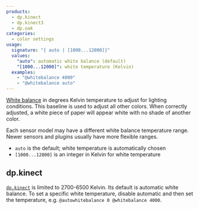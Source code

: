 ```yaml
---
products:
  - dp.kinect
  - dp.kinect3
  - dp.oak
categories:
  - color settings
usage:
  signature: "{ auto | [1000...12000]}"
  values:
    "auto": automatic white balance (default)
    "[1000...12000]": white temperature (Kelvin)
  examples:
    - "@whitebalance 4000"
    - "@whitebalance auto"
---
```


[White balance](https://en.wikipedia.org/wiki/Color_balance) in degrees Kelvin temperature
to adjust for lighting conditions. This baseline is used to adjust all other colors. When correctly
adjusted, a white piece of paper will appear white with no shade of another color.

Each sensor model may have a different white balance temperature range.
Newer sensors and plugins usually have more flexible ranges.

* `auto` is the default; white temperature is automatically chosen
* `[1000...12000]` is an integer in Kelvin for white temperature

## dp.kinect

[`dp.kinect`](../../dp.kinect/) is limited to 2700-6500 Kelvin. Its default is
automatic white balance. To set a specific white temperature, disable automatic
and then set the temperature, e.g. `@autowhitebalance 0 @whitebalance 4000`.
